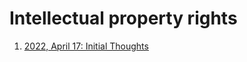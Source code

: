 # Intellectual property rights

1. [2022, April 17: Initial Thoughts](https://vinamrsachdeva.github.io/ip/initial-thoughts)
